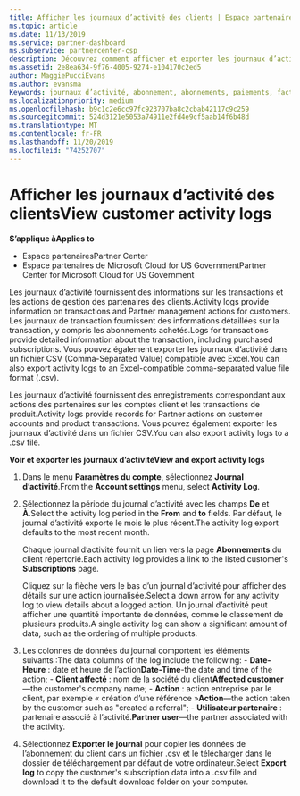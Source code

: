 ```yaml
---
title: Afficher les journaux d’activité des clients | Espace partenaires
ms.topic: article
ms.date: 11/13/2019
ms.service: partner-dashboard
ms.subservice: partnercenter-csp
description: Découvrez comment afficher et exporter les journaux d’activité pour obtenir des informations sur les transactions de compte client et d’autres activités de gestion des partenaires liées aux clients.
ms.assetid: 2e8ea634-9f76-4005-9274-e104170c2ed5
author: MaggiePucciEvans
ms.author: evansma
Keywords: journaux d’activité, abonnement, abonnements, paiements, facturation, transactions
ms.localizationpriority: medium
ms.openlocfilehash: b9c1c2e6cc97fc923707ba8c2cbab42117c9c259
ms.sourcegitcommit: 524d3121e5053a74911e2fd4e9cf5aab14f6b48d
ms.translationtype: MT
ms.contentlocale: fr-FR
ms.lasthandoff: 11/20/2019
ms.locfileid: "74252707"
---
```

# <a name="view-customer-activity-logs"></a><span data-ttu-id="fef55-104">Afficher les journaux d’activité des clients</span><span class="sxs-lookup"><span data-stu-id="fef55-104">View customer activity logs</span></span>

<span data-ttu-id="fef55-105">**S’applique à**</span><span class="sxs-lookup"><span data-stu-id="fef55-105">**Applies to**</span></span>

-  <span data-ttu-id="fef55-106">Espace partenaires</span><span class="sxs-lookup"><span data-stu-id="fef55-106">Partner Center</span></span>
-  <span data-ttu-id="fef55-107">Espace partenaires de Microsoft Cloud for US Government</span><span class="sxs-lookup"><span data-stu-id="fef55-107">Partner Center for Microsoft Cloud for US Government</span></span>


<span data-ttu-id="fef55-108">Les journaux d’activité fournissent des informations sur les transactions et les actions de gestion des partenaires des clients.</span><span class="sxs-lookup"><span data-stu-id="fef55-108">Activity logs provide information on transactions and Partner management actions for customers.</span></span> <span data-ttu-id="fef55-109">Les journaux de transaction fournissent des informations détaillées sur la transaction, y compris les abonnements achetés.</span><span class="sxs-lookup"><span data-stu-id="fef55-109">Logs for transactions provide detailed information about the transaction, including purchased subscriptions.</span></span> <span data-ttu-id="fef55-110">Vous pouvez également exporter les journaux d’activité dans un fichier CSV (Comma-Separated Value) compatible avec Excel.</span><span class="sxs-lookup"><span data-stu-id="fef55-110">You can also export activity logs to an Excel-compatible comma-separated value file format (.csv).</span></span>

<span data-ttu-id="fef55-111">Les journaux d’activité fournissent des enregistrements correspondant aux actions des partenaires sur les comptes client et les transactions de produit.</span><span class="sxs-lookup"><span data-stu-id="fef55-111">Activity logs provide records for Partner actions on customer accounts and product transactions.</span></span> <span data-ttu-id="fef55-112">Vous pouvez également exporter les journaux d’activité dans un fichier&nbsp;CSV.</span><span class="sxs-lookup"><span data-stu-id="fef55-112">You can also export activity logs to a .csv file.</span></span>

<span data-ttu-id="fef55-113">**Voir et exporter les journaux d’activité**</span><span class="sxs-lookup"><span data-stu-id="fef55-113">**View and export activity logs**</span></span>

1.  <span data-ttu-id="fef55-114">Dans le menu **Paramètres du compte**, sélectionnez **Journal d’activité**.</span><span class="sxs-lookup"><span data-stu-id="fef55-114">From the **Account settings** menu, select **Activity Log**.</span></span>
2.  <span data-ttu-id="fef55-115">Sélectionnez la période du journal d’activité avec les champs **De** et **À**.</span><span class="sxs-lookup"><span data-stu-id="fef55-115">Select the activity log period in the **From** and **to** fields.</span></span> <span data-ttu-id="fef55-116">Par défaut, le journal d’activité exporte le mois le plus récent.</span><span class="sxs-lookup"><span data-stu-id="fef55-116">The activity log export defaults to the most recent month.</span></span>

    <span data-ttu-id="fef55-117">Chaque journal d’activité fournit un lien vers la page **Abonnements** du client répertorié.</span><span class="sxs-lookup"><span data-stu-id="fef55-117">Each activity log provides a link to the listed customer's **Subscriptions** page.</span></span>

    <span data-ttu-id="fef55-118">Cliquez sur la flèche vers le bas d’un journal d’activité pour afficher des détails sur une action journalisée.</span><span class="sxs-lookup"><span data-stu-id="fef55-118">Select a down arrow for any activity log to view details about a logged action.</span></span> <span data-ttu-id="fef55-119">Un journal d’activité peut afficher une quantité importante de données, comme le classement de plusieurs produits.</span><span class="sxs-lookup"><span data-stu-id="fef55-119">A single activity log can show a significant amount of data, such as the ordering of multiple products.</span></span>

3.   <span data-ttu-id="fef55-120">Les colonnes de données du journal comportent les éléments suivants :</span><span class="sxs-lookup"><span data-stu-id="fef55-120">The data columns of the log include the following:</span></span>
    -   <span data-ttu-id="fef55-121">**Date-Heure** : date et heure de l’action</span><span class="sxs-lookup"><span data-stu-id="fef55-121">**Date-Time**-the date and time of the action;</span></span>
    -   <span data-ttu-id="fef55-122">**Client affecté**&nbsp;: nom de la société du client</span><span class="sxs-lookup"><span data-stu-id="fef55-122">**Affected customer**—the customer's company name;</span></span>
    -   <span data-ttu-id="fef55-123">**Action** : action entreprise par le client, par exemple « création d’une référence »</span><span class="sxs-lookup"><span data-stu-id="fef55-123">**Action**—the action taken by the customer such as "created a referral";</span></span>
    -   <span data-ttu-id="fef55-124">**Utilisateur partenaire** : partenaire associé à l’activité.</span><span class="sxs-lookup"><span data-stu-id="fef55-124">**Partner user**—the partner associated with the activity.</span></span>

4.  <span data-ttu-id="fef55-125">Sélectionnez **Exporter le journal** pour copier les données de l’abonnement du client dans un fichier .csv et le télécharger dans le dossier de téléchargement par défaut de votre ordinateur.</span><span class="sxs-lookup"><span data-stu-id="fef55-125">Select **Export log** to copy the customer's subscription data into a .csv file and download it to the default download folder on your computer.</span></span>
    
 

 



